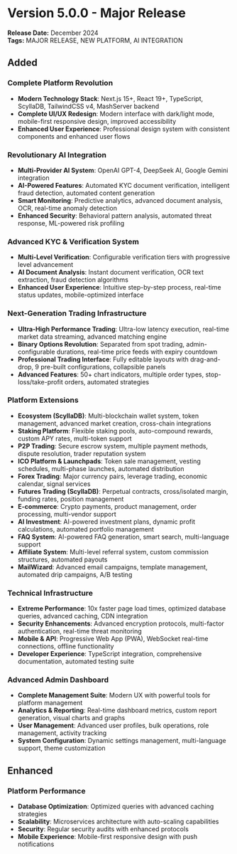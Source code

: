 # Version 5.0.0 - Major Release
**Release Date:** December 2024  
**Tags:** MAJOR RELEASE, NEW PLATFORM, AI INTEGRATION

## Added

### Complete Platform Revolution
- **Modern Technology Stack**: Next.js 15+, React 19+, TypeScript, ScyllaDB, TailwindCSS v4, MashServer backend
- **Complete UI/UX Redesign**: Modern interface with dark/light mode, mobile-first responsive design, improved accessibility
- **Enhanced User Experience**: Professional design system with consistent components and enhanced user flows

### Revolutionary AI Integration
- **Multi-Provider AI System**: OpenAI GPT-4, DeepSeek AI, Google Gemini integration
- **AI-Powered Features**: Automated KYC document verification, intelligent fraud detection, automated content generation
- **Smart Monitoring**: Predictive analytics, advanced document analysis, OCR, real-time anomaly detection
- **Enhanced Security**: Behavioral pattern analysis, automated threat response, ML-powered risk profiling

### Advanced KYC & Verification System
- **Multi-Level Verification**: Configurable verification tiers with progressive level advancement
- **AI Document Analysis**: Instant document verification, OCR text extraction, fraud detection algorithms
- **Enhanced User Experience**: Intuitive step-by-step process, real-time status updates, mobile-optimized interface

### Next-Generation Trading Infrastructure
- **Ultra-High Performance Trading**: Ultra-low latency execution, real-time market data streaming, advanced matching engine
- **Binary Options Revolution**: Separated from spot trading, admin-configurable durations, real-time price feeds with expiry countdown
- **Professional Trading Interface**: Fully editable layouts with drag-and-drop, 9 pre-built configurations, collapsible panels
- **Advanced Features**: 50+ chart indicators, multiple order types, stop-loss/take-profit orders, automated strategies

### Platform Extensions
- **Ecosystem (ScyllaDB)**: Multi-blockchain wallet system, token management, advanced market creation, cross-chain integrations
- **Staking Platform**: Flexible staking pools, auto-compound rewards, custom APY rates, multi-token support
- **P2P Trading**: Secure escrow system, multiple payment methods, dispute resolution, trader reputation system
- **ICO Platform & Launchpads**: Token sale management, vesting schedules, multi-phase launches, automated distribution
- **Forex Trading**: Major currency pairs, leverage trading, economic calendar, signal services
- **Futures Trading (ScyllaDB)**: Perpetual contracts, cross/isolated margin, funding rates, position management
- **E-commerce**: Crypto payments, product management, order processing, multi-vendor support
- **AI Investment**: AI-powered investment plans, dynamic profit calculations, automated portfolio management
- **FAQ System**: AI-powered FAQ generation, smart search, multi-language support
- **Affiliate System**: Multi-level referral system, custom commission structures, automated payouts
- **MailWizard**: Advanced email campaigns, template management, automated drip campaigns, A/B testing

### Technical Infrastructure
- **Extreme Performance**: 10x faster page load times, optimized database queries, advanced caching, CDN integration
- **Security Enhancements**: Advanced encryption protocols, multi-factor authentication, real-time threat monitoring
- **Mobile & API**: Progressive Web App (PWA), WebSocket real-time connections, offline functionality
- **Developer Experience**: TypeScript integration, comprehensive documentation, automated testing suite

### Advanced Admin Dashboard
- **Complete Management Suite**: Modern UX with powerful tools for platform management
- **Analytics & Reporting**: Real-time dashboard metrics, custom report generation, visual charts and graphs
- **User Management**: Advanced user profiles, bulk operations, role management, activity tracking
- **System Configuration**: Dynamic settings management, multi-language support, theme customization

## Enhanced

### Platform Performance
- **Database Optimization**: Optimized queries with advanced caching strategies
- **Scalability**: Microservices architecture with auto-scaling capabilities
- **Security**: Regular security audits with enhanced protocols
- **Mobile Experience**: Mobile-first responsive design with push notifications 